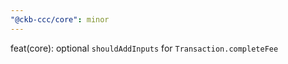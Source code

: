 ```yaml
---
"@ckb-ccc/core": minor
---
```


feat(core): optional `shouldAddInputs` for `Transaction.completeFee`
  